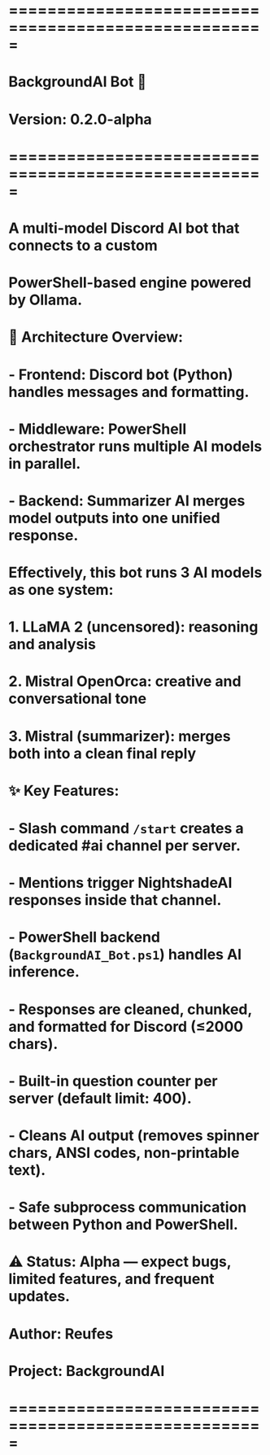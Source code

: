 # =====================================================
# BackgroundAI Bot 🤖
# Version: 0.2.0-alpha
# =====================================================
#
# A multi-model Discord AI bot that connects to a custom
# PowerShell-based engine powered by Ollama.
#
# 🧠 Architecture Overview:
# - Frontend: Discord bot (Python) handles messages and formatting.
# - Middleware: PowerShell orchestrator runs multiple AI models in parallel.
# - Backend: Summarizer AI merges model outputs into one unified response.
#
# Effectively, this bot runs **3 AI models as one system**:
#   1. LLaMA 2 (uncensored): reasoning and analysis
#   2. Mistral OpenOrca: creative and conversational tone
#   3. Mistral (summarizer): merges both into a clean final reply
#
# ✨ Key Features:
# - Slash command `/start` creates a dedicated #ai channel per server.
# - Mentions trigger NightshadeAI responses inside that channel.
# - PowerShell backend (`BackgroundAI_Bot.ps1`) handles AI inference.
# - Responses are cleaned, chunked, and formatted for Discord (≤2000 chars).
# - Built-in question counter per server (default limit: 400).
# - Cleans AI output (removes spinner chars, ANSI codes, non-printable text).
# - Safe subprocess communication between Python and PowerShell.
#
# ⚠️ Status: Alpha — expect bugs, limited features, and frequent updates.
#
# Author: Reufes
# Project: BackgroundAI
# =====================================================
